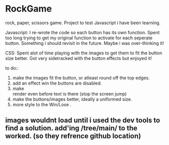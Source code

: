# RockGame
rock, paper, scissors game.  Project to test Javascript i have been learning.

Javascript:
I re-wrote the code so each button has its own function.  Spent too long trying to get my original function to activate for each seperate button.  Something i should revisit in the future. Maybe i was over-thinking it!

CSS:
Spent alot of time playing with the images to get them to fit the button size better. Got very sidetracked with the button effects but enjoyed it! 

to do::
1) make the images fit the button, or atleast round off the top edges.
2) add an effect win the buttons are disabled.
3) make <div gameText> render even before text is there (stop the screen jump)
4) make the buttons/images better, ideally a uniformed size.
5) more style to the Win/Lose <box1>.

## images wouldnt load until i used the dev tools to find a solution.  add'ing /tree/main/ to the <src> worked. (so they refrence github location)